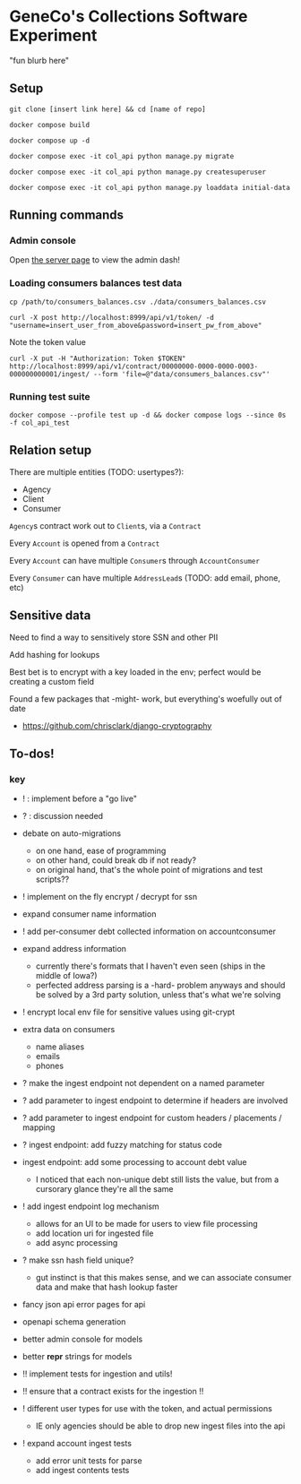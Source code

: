 # GeneCo's Collections Software Experiment

"fun blurb here"

## Setup

`git clone [insert link here] && cd [name of repo]`

`docker compose build`

`docker compose up -d`

`docker compose exec -it col_api python manage.py migrate`

`docker compose exec -it col_api python manage.py createsuperuser`

`docker compose exec -it col_api python manage.py loaddata initial-data`

## Running commands

### Admin console

Open [the server page](http://localhost:8999/admin/) to view the admin dash!

### Loading consumers balances test data

`cp /path/to/consumers_balances.csv ./data/consumers_balances.csv`

`curl -X post http://localhost:8999/api/v1/token/ -d "username=insert_user_from_above&password=insert_pw_from_above"`

Note the token value

`curl -X put -H "Authorization: Token $TOKEN" http://localhost:8999/api/v1/contract/00000000-0000-0000-0003-000000000001/ingest/ --form 'file=@"data/consumers_balances.csv"'`

### Running test suite

`docker compose --profile test up -d && docker compose logs --since 0s -f col_api_test`

## Relation setup

There are multiple entities (TODO: usertypes?):
- Agency
- Client
- Consumer

`Agency`s contract work out to `Client`s, via a `Contract`

Every `Account` is opened from a `Contract`

Every `Account` can have multiple `Consumer`s through `AccountConsumer`

Every `Consumer` can have multiple `AddressLead`s (TODO: add email, phone, etc)

## Sensitive data

Need to find a way to sensitively store SSN and other PII

Add hashing for lookups

Best bet is to encrypt with a key loaded in the env; perfect would be creating a custom field

Found a few packages that -might- work, but everything's woefully out of date
 - https://github.com/chrisclark/django-cryptography

## To-dos!

### key
- ! : implement before a "go live"
- ? : discussion needed

- debate on auto-migrations
    - on one hand, ease of programming
    - on other hand, could break db if not ready?
    - on original hand, that's the whole point of migrations and test scripts??
- ! implement on the fly encrypt / decrypt for ssn
- expand consumer name information
- ! add per-consumer debt collected information on accountconsumer
- expand address information
    - currently there's formats that I haven't even seen (ships in the middle of Iowa?)
    - perfected address parsing is a -hard- problem anyways and should be solved by a 3rd party solution, unless that's what we're solving
- ! encrypt local env file for sensitive values using git-crypt
- extra data on consumers
    - name aliases
    - emails
    - phones
- ? make the ingest endpoint not dependent on a named parameter
- ? add parameter to ingest endpoint to determine if headers are involved
- ? add parameter to ingest endpoint for custom headers / placements / mapping
- ? ingest endpoint: add fuzzy matching for status code
- ingest endpoint: add some processing to account debt value
    - I noticed that each non-unique debt still lists the value, but from a cursorary glance they're all the same
- ! add ingest endpoint log mechanism
    - allows for an UI to be made for users to view file processing
    - add location uri for ingested file
    - add async processing
- ? make ssn hash field unique?
    - gut instinct is that this makes sense, and we can associate consumer data and make that hash lookup faster
- fancy json api error pages for api
- openapi schema generation
- better admin console for models
- better __repr__ strings for models
- !! implement tests for ingestion and utils!
- !! ensure that a contract exists for the ingestion !!
- ! different user types for use with the token, and actual permissions
    - IE only agencies should be able to drop new ingest files into the api
- ! expand account ingest tests
    - add error unit tests for parse
    - add ingest contents tests
